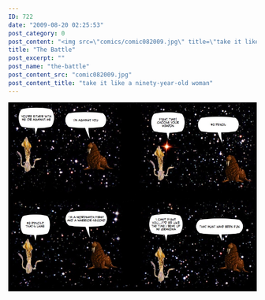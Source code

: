 ```yaml
---
ID: 722
date: "2009-08-20 02:25:53"
post_category: 0
post_content: "<img src=\"comics/comic082009.jpg\" title=\"take it like a ninety-year-old woman\" />"
title: "The Battle"
post_excerpt: ""
post_name: "the-battle"
post_content_src: "comic082009.jpg"
post_content_title: "take it like a ninety-year-old woman"
---
```



[![take it like a ninety-year-old woman](/comics-hi-res/comic082009.jpg)](/comics-hi-res/comic082009.jpg "take it like a ninety-year-old woman")
